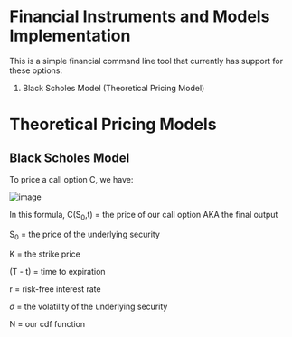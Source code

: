 # Financial Instruments and Models Implementation

This is a simple financial command line tool that currently has support for these options:
1. Black Scholes Model (Theoretical Pricing Model)




# Theoretical Pricing Models
## Black Scholes Model

To price a call option C, we have:

![image](https://user-images.githubusercontent.com/73012906/206798119-3a170e4f-4332-47d5-a79b-e67bd59ba6b9.png)


In this formula,
C(S<sub>0</sub>,t) = the price of our call option AKA the final output

S<sub>0</sub> = the price of the underlying security

K = the strike price

(T - t) = time to expiration

r = risk-free interest rate

$\sigma$ = the volatility of the underlying security

N = our cdf function
